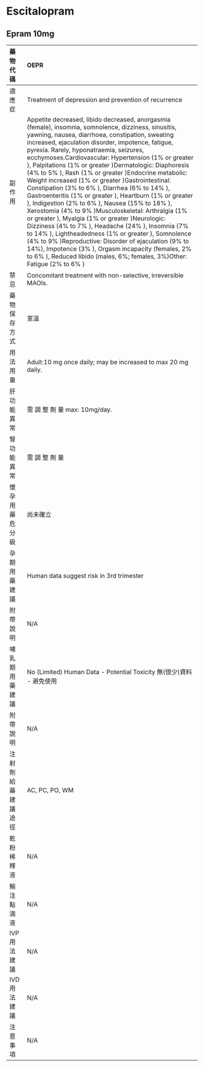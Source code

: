 # Escitalopram

## Epram 10mg

| 藥物代碼 | OEPR |
| :--- | :--- |
| 適應症 | Treatment of depression and prevention of recurrence |
| 副作用 | Appetite decreased, libido decreased, anorgasmia \(female\), insomnia, somnolence, dizziness, sinusitis, yawning, nausea, diarrhoea, constipation, sweating increased, ejaculation disorder, impotence, fatigue, pyrexia. Rarely, hyponatraemia, seizures, ecchymoses.Cardiovascular: Hypertension \(1% or greater \), Palpitations \(1% or greater \)Dermatologic: Diaphoresis \(4% to 5% \), Rash \(1% or greater \)Endocrine metabolic: Weight increased \(1% or greater \)Gastrointestinal: Constipation \(3% to 6% \), Diarrhea \(6% to 14% \), Gastroenteritis \(1% or greater \), Heartburn \(1% or greater \), Indigestion \(2% to 6% \), Nausea \(15% to 18% \), Xerostomia \(4% to 9% \)Musculoskeletal: Arthralgia \(1% or greater \), Myalgia \(1% or greater \)Neurologic: Dizziness \(4% to 7% \), Headache \(24% \), Insomnia \(7% to 14% \), Lightheadedness \(1% or greater \), Somnolence \(4% to 9% \)Reproductive: Disorder of ejaculation \(9% to 14%\), Impotence \(3% \), Orgasm incapacity \(females, 2% to 6% \), Reduced libido \(males, 6%; females, 3%\)Other: Fatigue \(2% to 6% \) |
| 禁忌 | Concomitant treatment with non-selective, irreversible MAOIs. |
| 藥物保存方式 | 室溫 |
| 用法用量 | Adult:10 mg once daily; may be increased to max 20 mg daily. |
| 肝功能異常 | 需 調 整 劑 量  max: 10mg/day. |
| 腎功能異常 | 需 調 整 劑 量 |
| 懷孕用藥危分級 | 尚未確立 |
| 孕期用藥建議 | Human data suggest risk in 3rd trimester |
| 附帶說明 | N/A |
| 哺乳期用藥建議 | No \(Limited\) Human Data - Potential Toxicity 無\(很少\)資料 - 避免使用 |
| 附帶說明 | N/A |
| 注射劑給藥建議途徑 | AC, PC, PO, WM |
| 乾粉稀釋液 | N/A |
| 輸注點滴液 | N/A |
| IVP 用法建議 | N/A |
| IVD 用法建議 | N/A |
| 注意事項 | N/A |

